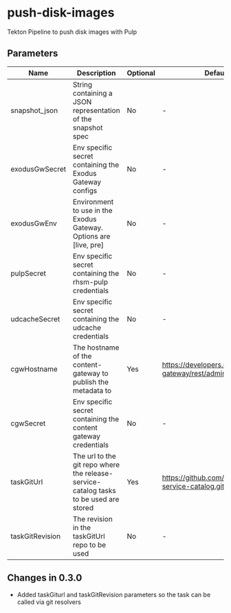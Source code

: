# push-disk-images

Tekton Pipeline to push disk images with Pulp

## Parameters

| Name            | Description                                                                           | Optional | Default value                                             |
|-----------------|---------------------------------------------------------------------------------------|----------|-----------------------------------------------------------|
| snapshot_json   | String containing a JSON representation of the snapshot spec                          | No       | -                                                         |
| exodusGwSecret  | Env specific secret containing the Exodus Gateway configs                             | No       | -                                                         |
| exodusGwEnv     | Environment to use in the Exodus Gateway. Options are [live, pre]                     | No       | -                                                         |
| pulpSecret      | Env specific secret containing the rhsm-pulp credentials                              | No       | -                                                         |
| udcacheSecret   | Env specific secret containing the udcache credentials                                | No       | -                                                         |
| cgwHostname     | The hostname of the content-gateway to publish the metadata to                        | Yes      | https://developers.redhat.com/content-gateway/rest/admin  |
| cgwSecret       | Env specific secret containing the content gateway credentials                        | No       | -                                                         |
| taskGitUrl      | The url to the git repo where the release-service-catalog tasks to be used are stored | Yes      | https://github.com/konflux-ci/release-service-catalog.git |
| taskGitRevision | The revision in the taskGitUrl repo to be used                                        | No       | -                                                         |

## Changes in 0.3.0
* Added taskGiturl and taskGitRevision parameters so the task can be called via git resolvers

